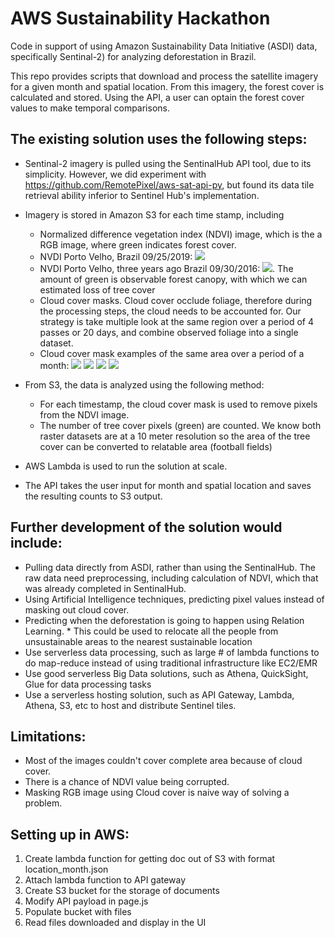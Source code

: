 # AWS Sustainability Hackathon

Code in support of using Amazon Sustainability Data Initiative (ASDI) data, specifically Sentinal-2) for analyzing deforestation in Brazil.

This repo provides scripts that download and process the satellite imagery for a given month and spatial location. From this imagery, the forest cover is calculated and stored. Using the API, a user can optain the forest cover values to make temporal comparisons.

## The existing solution uses the following steps:

*   Sentinal-2 imagery is pulled using the SentinalHub API tool, due to its simplicity.  However, we did experiment with https://github.com/RemotePixel/aws-sat-api-py, but found its data tile retrieval ability inferior to Sentinel Hub's implementation. 
*   Imagery is stored in Amazon S3 for each time stamp, including
    *   Normalized difference vegetation index (NDVI) image, which is the a RGB image, where green indicates forest cover. 
    *   NVDI Porto Velho, Brazil 09/25/2019: ![](sample-images/nvdi-porto-valle-09_25_2019.png) 
    *   NVDI Porto Velho, three years ago Brazil 09/30/2016: ![](sample-images/nvdi-porto-valle-09_30_2016.png).  The amount of green is observable forest canopy, with which we can estimated loss of tree cover
    *   Cloud cover masks.  Cloud cover occlude foliage, therefore during the processing steps, the cloud needs to be accounted for.  Our strategy is take multiple look at the same region over a period of 4 passes or 20 days, and combine observed foliage into a single dataset. 
    *   Cloud cover mask examples of the same area over a period of a month: 
    ![](sample-images/cloud-11_01_2019.png)
    ![](sample-images/cloud-11_08_2019.png)
    ![](sample-images/cloud-11_15_2019.png)
    ![](sample-images/cloud-11_22_2019.png)
    
*   From S3, the data is analyzed using the following method:
    *   For each timestamp, the cloud cover mask is used to remove pixels from the NDVI image.
    *   The number of tree cover pixels (green) are counted. We know both raster datasets are at a 10 meter resolution so the area of the tree cover can be converted to relatable area (football fields)
*   AWS Lambda is used to run the solution at scale.
*   The API takes the user input for month and spatial location and saves the resulting counts to S3 output.

## Further development of the solution would include:

*   Pulling data directly from ASDI, rather than using the SentinalHub. The raw data need preprocessing, including calculation of NDVI, which that was already completed in SentinalHub.
*    Using Artificial Intelligence techniques, predicting pixel values instead of masking out cloud cover.
*    Predicting when the deforestation is going to happen using Relation Learning.
    *   This could be used to relocate all the people from unsustainable areas to the nearest sustainable location
*   Use serverless data processing, such as large # of lambda functions to do map-reduce instead of using traditional infrastructure like EC2/EMR
*   Use good serverless Big Data solutions, such as Athena, QuickSight, Glue for data processing tasks
*   Use a serverless hosting solution, such as API Gateway, Lambda, Athena, S3, etc to host and distribute Sentinel tiles.  



## Limitations:

*   Most of the images couldn't cover complete area because of cloud cover.
*   There is a chance of  NDVI value being corrupted.
*   Masking RGB image using Cloud cover is naive way of solving a problem.

## Setting up in AWS:
1. Create lambda function for getting doc out of S3 with format location_month.json
2. Attach lambda function to API gateway
3. Create S3 bucket for the storage of documents
4. Modify API payload in page.js
5. Populate bucket with files
6. Read files downloaded and display in the UI